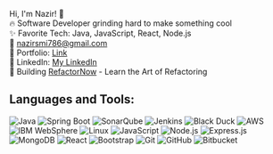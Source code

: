 Hi, I'm Nazir! 👋  
🔥 Software Developer grinding hard to make something cool  
✨ Favorite Tech: Java, JavaScript, React, Node.js  
📧 nazirsmi786@gmail.com  
🎨 Portfolio: [Link](https://link-to-portfolio)  
🔗 LinkedIn: [My LinkedIn](https://www.linkedin.com/in/md-nazir-6427b816b/?utm_source=share&utm_campaign=share_via&utm_content=profile&utm_medium=android_app)  
💼 Building [RefactorNow](https://www.refactorno.dev/) - Learn the Art of Refactoring

## Languages and Tools:

![Java](https://img.shields.io/badge/Java-007396?style=for-the-badge&logo=java&logoColor=white)
![Spring Boot](https://img.shields.io/badge/Spring%20Boot-6DB33F?style=for-the-badge&logo=spring-boot&logoColor=white)
![SonarQube](https://img.shields.io/badge/SonarQube-4E9BCD?style=for-the-badge&logo=sonarqube&logoColor=white)
![Jenkins](https://img.shields.io/badge/Jenkins-D24939?style=for-the-badge&logo=jenkins&logoColor=white)
![Black Duck](https://img.shields.io/badge/Black%20Duck-000000?style=for-the-badge&logo=blackduck&logoColor=white)
![AWS](https://img.shields.io/badge/AWS-232F3E?style=for-the-badge&logo=amazon-aws&logoColor=white)
![IBM WebSphere](https://img.shields.io/badge/IBM%20WebSphere-052FAD?style=for-the-badge&logo=ibm&logoColor=white)
![Linux](https://img.shields.io/badge/Linux-FCC624?style=for-the-badge&logo=linux&logoColor=black)
![JavaScript](https://img.shields.io/badge/JavaScript-F7DF1E?style=for-the-badge&logo=javascript&logoColor=black)
![Node.js](https://img.shields.io/badge/Node.js-339933?style=for-the-badge&logo=node.js&logoColor=white)
![Express.js](https://img.shields.io/badge/Express.js-000000?style=for-the-badge&logo=express&logoColor=white)
![MongoDB](https://img.shields.io/badge/MongoDB-47A248?style=for-the-badge&logo=mongodb&logoColor=white)
![React](https://img.shields.io/badge/React-61DAFB?style=for-the-badge&logo=react&logoColor=black)
![Bootstrap](https://img.shields.io/badge/Bootstrap-7952B3?style=for-the-badge&logo=bootstrap&logoColor=white)
![Git](https://img.shields.io/badge/Git-F05032?style=for-the-badge&logo=git&logoColor=white)
![GitHub](https://img.shields.io/badge/GitHub-181717?style=for-the-badge&logo=github&logoColor=white)
![Bitbucket](https://img.shields.io/badge/Bitbucket-0052CC?style=for-the-badge&logo=bitbucket&logoColor=white)
